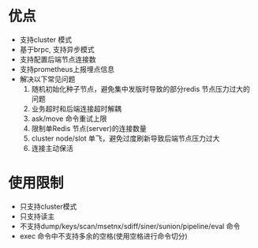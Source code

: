 # 优点
- 支持cluster 模式
- 基于brpc, 支持异步模式
- 支持配置后端节点连接数
- 支持prometheus上报埋点信息
- 解决以下常见问题
  1. 随机初始化种子节点，避免集中发版时导致的部分redis 节点压力过大的问题
  2. 业务超时和后端连接超时解耦
  3. ask/move 命令重试上限
  4. 限制单Redis 节点(server)的连接数量
  5. cluster node/slot 单飞，避免过度刷新导致后端节点压力过大
  6. 连接主动保活


# 使用限制
- 只支持cluster模式
- 只支持读主
- 不支持dump/keys/scan/msetnx/sdiff/siner/sunion/pipeline/eval 命令
- exec 命令中不支持多余的空格(使用空格进行命令切分)
